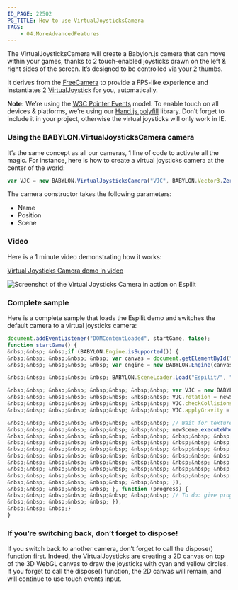 ```yaml
---
ID_PAGE: 22502
PG_TITLE: How to use VirtualJoysticksCamera
TAGS:
    - 04.MoreAdvancedFeatures
---
```

The VirtualJoysticksCamera will create a Babylon.js camera that can move within your games, thanks to 2 touch-enabled joysticks drawn on the left &amp; right sides of the screen. It’s designed to be controlled via your 2 thumbs.

It derives from the [FreeCamera](https://github.com/BabylonJS/Babylon.js/blob/master/Babylon/Cameras/babylon.freeCamera.js) to provide a FPS-like experience and instantiates 2 [VirtualJoystick](http://babylondoc.azurewebsites.net/page.php?p=25064) for you, automatically.

**Note:** We’re using the [W3C Pointer Events](http://www.w3.org/TR/pointerevents/) model. To enable touch on all devices &amp; platforms, we’re using our [Hand.js polyfill](http://handjs.codeplex.com/) library. Don’t forget to include it in your project, otherwise the virtual joysticks will only work in IE.

### Using the BABYLON.VirtualJoysticksCamera camera

It’s the same concept as all our cameras, 1 line of code to activate all the magic. For instance, here is how to create a virtual joysticks camera at the center of the world:

```javascript
var VJC = new BABYLON.VirtualJoysticksCamera("VJC", BABYLON.Vector3.Zero(), scene);
```

The camera constructor takes the following parameters:

- Name
- Position
- Scene

### Video

Here is a 1 minute video demonstrating how it works:

[Virtual Joysticks Camera demo in video](https://www.youtube.com/watch?v=53Piiy71lB0)

![Screenshot of the Virtual Joysticks Camera in action on Espilit](http://david.blob.core.windows.net/babylonjs/VJCBabylon.jpg)

### Complete sample

Here is a complete sample that loads the Espilit demo and switches the default camera to a virtual joysticks camera:

```javascript
document.addEventListener("DOMContentLoaded", startGame, false);
function startGame() {
&nbsp;&nbsp; &nbsp;if (BABYLON.Engine.isSupported()) {
&nbsp;&nbsp; &nbsp;&nbsp; &nbsp; var canvas = document.getElementById("renderCanvas");
&nbsp;&nbsp; &nbsp;&nbsp; &nbsp; var engine = new BABYLON.Engine(canvas, true);

&nbsp;&nbsp; &nbsp;&nbsp; &nbsp; BABYLON.SceneLoader.Load("Espilit/", "Espilit.babylon", engine, function (newScene) {

&nbsp;&nbsp; &nbsp;&nbsp; &nbsp;&nbsp; &nbsp;&nbsp; var VJC = new BABYLON.VirtualJoysticksCamera("VJC", newScene.activeCamera.position, newScene);
&nbsp;&nbsp; &nbsp;&nbsp; &nbsp;&nbsp; &nbsp;&nbsp; VJC.rotation = newScene.activeCamera.rotation;
&nbsp;&nbsp; &nbsp;&nbsp; &nbsp;&nbsp; &nbsp;&nbsp; VJC.checkCollisions = newScene.activeCamera.checkCollisions;
&nbsp;&nbsp; &nbsp;&nbsp; &nbsp;&nbsp; &nbsp;&nbsp; VJC.applyGravity = newScene.activeCamera.applyGravity;

&nbsp;&nbsp; &nbsp;&nbsp; &nbsp;&nbsp; &nbsp;&nbsp; // Wait for textures and shaders to be ready
&nbsp;&nbsp; &nbsp;&nbsp; &nbsp;&nbsp; &nbsp;&nbsp; newScene.executeWhenReady(function () {
&nbsp;&nbsp; &nbsp;&nbsp; &nbsp;&nbsp; &nbsp;&nbsp; &nbsp;&nbsp; &nbsp;newScene.activeCamera = VJC;
&nbsp;&nbsp; &nbsp;&nbsp; &nbsp;&nbsp; &nbsp;&nbsp; &nbsp;&nbsp; &nbsp;// Attach camera to canvas inputs
&nbsp;&nbsp; &nbsp;&nbsp; &nbsp;&nbsp; &nbsp;&nbsp; &nbsp;&nbsp; &nbsp;newScene.activeCamera.attachControl(canvas);
&nbsp;&nbsp; &nbsp;&nbsp; &nbsp;&nbsp; &nbsp;&nbsp; &nbsp;&nbsp; &nbsp;// Once the scene is loaded, just register a render loop to render it
&nbsp;&nbsp; &nbsp;&nbsp; &nbsp;&nbsp; &nbsp;&nbsp; &nbsp;&nbsp; &nbsp;engine.runRenderLoop(function () {
&nbsp;&nbsp; &nbsp;&nbsp; &nbsp;&nbsp; &nbsp;&nbsp; &nbsp;&nbsp; &nbsp;&nbsp; &nbsp; newScene.render();
&nbsp;&nbsp; &nbsp;&nbsp; &nbsp;&nbsp; &nbsp;&nbsp; &nbsp;&nbsp; &nbsp;}),
&nbsp;&nbsp; &nbsp;&nbsp; &nbsp;&nbsp; &nbsp;&nbsp; }),
&nbsp;&nbsp; &nbsp;&nbsp; &nbsp; }, function (progress) {
&nbsp;&nbsp; &nbsp;&nbsp; &nbsp;&nbsp; &nbsp;&nbsp; // To do: give progress feedback to user
&nbsp;&nbsp; &nbsp;&nbsp; &nbsp; }),
&nbsp;&nbsp; &nbsp;}
}
```

### If you’re switching back, don’t forget to dispose!

If you switch back to another camera, don’t forget to call the dispose() function first. Indeed, the VirtualJoysticks are creating a 2D canvas on top of the 3D WebGL canvas to draw the joysticks with cyan and yellow circles. If you forget to call the dispose() function, the 2D canvas will remain, and will continue to use touch events input.
